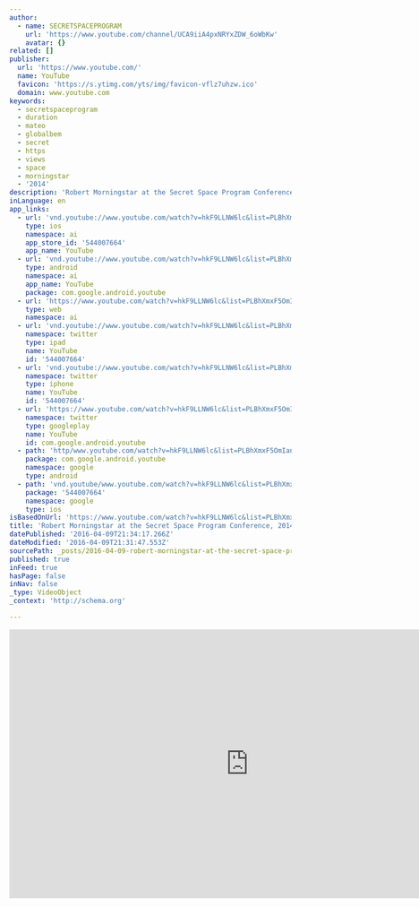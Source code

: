 ```yaml
---
author:
  - name: SECRETSPACEPROGRAM
    url: 'https://www.youtube.com/channel/UCA9iiA4pxNRYxZDW_6oWbKw'
    avatar: {}
related: []
publisher:
  url: 'https://www.youtube.com/'
  name: YouTube
  favicon: 'https://s.ytimg.com/yts/img/favicon-vflz7uhzw.ico'
  domain: www.youtube.com
keywords:
  - secretspaceprogram
  - duration
  - mateo
  - globalbem
  - secret
  - https
  - views
  - space
  - morningstar
  - '2014'
description: 'Robert Morningstar at the Secret Space Program Conference, 2014 San Mateo LIKE US ON FACEBOOK TO STAY INFORMED ABOUT FUTURE EVENTS https://www.facebook.com/secretspaceprogram Title: Who is Minding the Moon?'
inLanguage: en
app_links:
  - url: 'vnd.youtube://www.youtube.com/watch?v=hkF9LLNW6lc&list=PLBhXmxF5OmIanAge4EkeOo96i46jaO5JX&index=14&feature=applinks'
    type: ios
    namespace: ai
    app_store_id: '544007664'
    app_name: YouTube
  - url: 'vnd.youtube://www.youtube.com/watch?v=hkF9LLNW6lc&list=PLBhXmxF5OmIanAge4EkeOo96i46jaO5JX&index=14&feature=applinks'
    type: android
    namespace: ai
    app_name: YouTube
    package: com.google.android.youtube
  - url: 'https://www.youtube.com/watch?v=hkF9LLNW6lc&list=PLBhXmxF5OmIanAge4EkeOo96i46jaO5JX&index=14&feature=applinks'
    type: web
    namespace: ai
  - url: 'vnd.youtube://www.youtube.com/watch?v=hkF9LLNW6lc&list=PLBhXmxF5OmIanAge4EkeOo96i46jaO5JX&index=14&feature=applinks'
    namespace: twitter
    type: ipad
    name: YouTube
    id: '544007664'
  - url: 'vnd.youtube://www.youtube.com/watch?v=hkF9LLNW6lc&list=PLBhXmxF5OmIanAge4EkeOo96i46jaO5JX&index=14&feature=applinks'
    namespace: twitter
    type: iphone
    name: YouTube
    id: '544007664'
  - url: 'https://www.youtube.com/watch?v=hkF9LLNW6lc&list=PLBhXmxF5OmIanAge4EkeOo96i46jaO5JX&index=14'
    namespace: twitter
    type: googleplay
    name: YouTube
    id: com.google.android.youtube
  - path: 'http/www.youtube.com/watch?v=hkF9LLNW6lc&list=PLBhXmxF5OmIanAge4EkeOo96i46jaO5JX&index=14'
    package: com.google.android.youtube
    namespace: google
    type: android
  - path: 'vnd.youtube/www.youtube.com/watch?v=hkF9LLNW6lc&list=PLBhXmxF5OmIanAge4EkeOo96i46jaO5JX&index=14'
    package: '544007664'
    namespace: google
    type: ios
isBasedOnUrl: 'https://www.youtube.com/watch?v=hkF9LLNW6lc&list=PLBhXmxF5OmIanAge4EkeOo96i46jaO5JX&index=14'
title: 'Robert Morningstar at the Secret Space Program Conference, 2014 San Mateo'
datePublished: '2016-04-09T21:34:17.266Z'
dateModified: '2016-04-09T21:31:47.553Z'
sourcePath: _posts/2016-04-09-robert-morningstar-at-the-secret-space-program-conference-2.md
published: true
inFeed: true
hasPage: false
inNav: false
_type: VideoObject
_context: 'http://schema.org'

---
```

<iframe src="https://cdn.embedly.com/widgets/media.html?src=https%3A%2F%2Fwww.youtube.com%2Fembed%2Fvideoseries%3Flist%3DPLBhXmxF5OmIanAge4EkeOo96i46jaO5JX&amp;url=https%3A%2F%2Fwww.youtube.com%2Fwatch%3Fv%3DhkF9LLNW6lc%26list%3DPLBhXmxF5OmIanAge4EkeOo96i46jaO5JX%26index%3D14&amp;image=https%3A%2F%2Fi.ytimg.com%2Fvi%2FhkF9LLNW6lc%2Fhqdefault.jpg&amp;key=b7d04c9b404c499eba89ee7072e1c4f7&amp;type=text%2Fhtml&amp;schema=youtube" width="854" height="480" scrolling="no" frameborder="0" allowfullscreen="allowfullscreen" style=""></iframe>